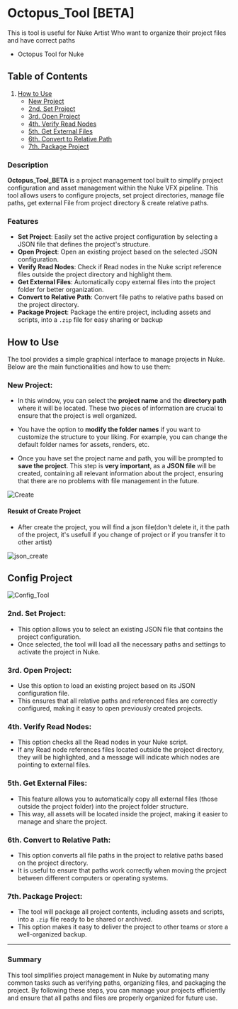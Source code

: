 # Octopus_Tool [BETA]
This is tool is useful for Nuke Artist Who want to organize their project files and have correct paths
- Octopus Tool for Nuke

## Table of Contents

1. [How to Use](#how-to-use)
   - [New Project](#new-project)
   - [2nd. Set Project](#2nd-set-project)
   - [3rd. Open Project](#3rd-open-project)
   - [4th. Verify Read Nodes](#4th-verify-read-nodes)
   - [5th. Get External Files](#5th-get-external-files)
   - [6th. Convert to Relative Path](#6th-convert-to-relative-path)
   - [7th. Package Project](#7th-package-project)

### Description

**Octopus_Tool_BETA** is a project management tool built to simplify project configuration and asset management within the Nuke VFX pipeline. This tool allows users to configure projects, set project directories, manage file paths, get external File from project directory &  create relative paths.
### Features

- **Set Project**: Easily set the active project configuration by selecting a JSON file that defines the project's structure.
- **Open Project**: Open an existing project based on the selected JSON configuration.
- **Verify Read Nodes**: Check if Read nodes in the Nuke script reference files outside the project directory and highlight them.
- **Get External Files**: Automatically copy external files into the project folder for better organization.
- **Convert to Relative Path**: Convert file paths to relative paths based on the project directory.
- **Package Project**: Package the entire project, including assets and scripts, into a `.zip` file for easy sharing or backup


## How to Use

The tool provides a simple graphical interface to manage projects in Nuke. Below are the main functionalities and how to use them:

### New Project:

- In this window, you can select the **project name** and the **directory path** where it will be located. These two pieces of information are crucial to ensure that the project is well organized.

- You have the option to **modify the folder names** if you want to customize the structure to your liking. For example, you can change the default folder names for assets, renders, etc.

- Once you have set the project name and path, you will be prompted to **save the project**. This step is **very important**, as a **JSON file** will be created, containing all relevant information about the project, ensuring that there are no problems with file management in the future.

![Create](https://github.com/user-attachments/assets/aaa89e40-acfb-41d1-b716-8e9d19e2ddd3)

#### Resukt of Create Project
- After create the project, you will find a json file(don't delete it, it the path of the project, it's usefull if you change of project or if you transfer it to other artist)
  
![json_create](https://github.com/user-attachments/assets/026f8498-ee3a-411d-b6d1-b1943514f3a6)


## Config Project

![Config_Tool](https://github.com/user-attachments/assets/04437246-ebbc-447a-a825-e8029958d60f)


### 2nd. Set Project:

- This option allows you to select an existing JSON file that contains the project configuration.
- Once selected, the tool will load all the necessary paths and settings to activate the project in Nuke.

### 3rd. Open Project:

- Use this option to load an existing project based on its JSON configuration file.
- This ensures that all relative paths and referenced files are correctly configured, making it easy to open previously created projects.

### 4th. Verify Read Nodes:

- This option checks all the Read nodes in your Nuke script.
- If any Read node references files located outside the project directory, they will be highlighted, and a message will indicate which nodes are pointing to external files.

### 5th. Get External Files:

- This feature allows you to automatically copy all external files (those outside the project folder) into the project folder structure.
- This way, all assets will be located inside the project, making it easier to manage and share the project.

### 6th. Convert to Relative Path:

- This option converts all file paths in the project to relative paths based on the project directory.
- It is useful to ensure that paths work correctly when moving the project between different computers or operating systems.

### 7th. Package Project:

- The tool will package all project contents, including assets and scripts, into a `.zip` file ready to be shared or archived.
- This option makes it easy to deliver the project to other teams or store a well-organized backup.

---

### Summary

This tool simplifies project management in Nuke by automating many common tasks such as verifying paths, organizing files, and packaging the project. By following these steps, you can manage your projects efficiently and ensure that all paths and files are properly organized for future use.
